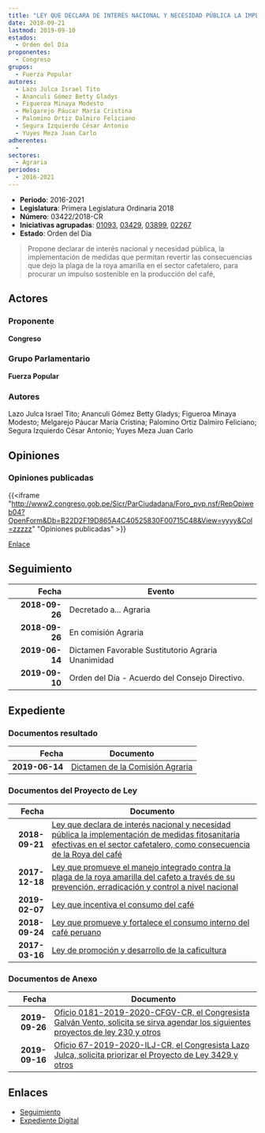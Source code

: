```yaml
---
title: "LEY QUE DECLARA DE INTERÉS NACIONAL Y NECESIDAD PÚBLICA LA IMPLEMENTACIÓN DE MEDIDAS FITOSANITARIAS EFECTIVAS EN EL SECTOR CAFETALERO, COMO CONSECUENCIA DE LA ROYA DEL CAFÉ"
date: 2018-09-21
lastmod: 2019-09-10
estados: 
  - Orden del Día
proponentes: 
  - Congreso
grupos: 
  - Fuerza Popular
autores: 
  - Lazo Julca Israel Tito
  - Ananculi Gómez Betty Gladys
  - Figueroa Minaya Modesto
  - Melgarejo Páucar María Cristina
  - Palomino Ortiz Dalmiro Feliciano
  - Segura Izquierdo César Antonio
  - Yuyes Meza Juan Carlo
adherentes: 
  - 
sectores: 
  - Agraria
periodos: 
  - 2016-2021
---
```


- **Periodo**: 2016-2021
- **Legislatura**: Primera Legislatura Ordinaria 2018
- **Número**: 03422/2018-CR
- **Iniciativas agrupadas**: [01093](../../01000/01093), [03429](../../03400/03429), [03899](../../03800/03899), [02267](../../02200/02267)
- **Estado**: Orden del Día

> Propone declarar de interés nacional y necesidad pública, la implementación de medidas que permitan revertir las consecuencias que dejo la plaga de la roya amarilla en el sector cafetalero, para procurar un impulso sostenible en la producción del café,


## Actores

### Proponente

**Congreso**

### Grupo Parlamentario

**Fuerza Popular**

### Autores

Lazo Julca Israel Tito; Ananculi Gómez Betty Gladys; Figueroa Minaya Modesto; Melgarejo Páucar María Cristina; Palomino Ortiz Dalmiro Feliciano; Segura Izquierdo César Antonio; Yuyes Meza Juan Carlo


## Opiniones

### Opiniones publicadas

{{<iframe "http://www2.congreso.gob.pe/Sicr/ParCiudadana/Foro_pvp.nsf/RepOpiweb04?OpenForm&Db=B22D2F19D865A4C40525830F00715C48&View=yyyy&Col=zzzzz" "Opiniones publicadas" >}}

[Enlace](http://www2.congreso.gob.pe/Sicr/ParCiudadana/Foro_pvp.nsf/RepOpiweb04?OpenForm&Db=B22D2F19D865A4C40525830F00715C48&View=yyyy&Col=zzzzz)

## Seguimiento

| Fecha | Evento |
|------:|--------|
| **2018-09-26** | Decretado a... Agraria|
| **2018-09-26** | En comisión Agraria|
| **2019-06-14** | Dictamen Favorable Sustitutorio Agraria Unanimidad|
| **2019-09-10** | Orden del Día - Acuerdo del Consejo Directivo.|


## Expediente


### Documentos resultado

| Fecha | Documento |
|------:|--------|
| **2019-06-14** | [Dictamen de la Comisión Agraria](http://www.leyes.congreso.gob.pe/Documentos/2016_2021/ADLP/Normas_Legales/30815-LEY.pdf) |

### Documentos del Proyecto de Ley

| Fecha | Documento |
|------:|--------|
| **2018-09-21** | [Ley que declara de interés nacional y necesidad pública la implementación de medidas fitosanitaria efectivas en el sector cafetalero, como consecuencia de la Roya del café](http://www.leyes.congreso.gob.pe/Documentos/2016_2021/Proyectos_de_Ley_y_de_Resoluciones_Legislativas/PL0342220180921.PDF) |
| **2017-12-18** | [Ley que promueve el manejo integrado contra la plaga de la roya amarilla del cafeto a través de su prevención, erradicación y control a nivel nacional](http://www.leyes.congreso.gob.pe/Documentos/2016_2021/Proyectos_de_Ley_y_de_Resoluciones_Legislativas/PL0226720171218.pdf) |
| **2019-02-07** | [Ley que incentiva el consumo del café](http://www.leyes.congreso.gob.pe/Documentos/2016_2021/Proyectos_de_Ley_y_de_Resoluciones_Legislativas/PL0389920190207.pdf) |
| **2018-09-24** | [Ley que promueve y fortalece el consumo interno del café peruano](http://www.leyes.congreso.gob.pe/Documentos/2016_2021/Proyectos_de_Ley_y_de_Resoluciones_Legislativas/PL0342920180924.PDF) |
| **2017-03-16** | [Ley de promoción y desarrollo de la caficultura](http://www.leyes.congreso.gob.pe/Documentos/2016_2021/Proyectos_de_Ley_y_de_Resoluciones_Legislativas/PL0109320170316.pdf) |

### Documentos de Anexo

| Fecha | Documento |
|------:|--------|
| **2019-09-26** | [Oficio 0181-2019-2020-CFGV-CR, el Congresista Galván Vento, solicita se sirva agendar los siguientes proyectos de ley 230 y otros](http://www.leyes.congreso.gob.pe/Documentos/2016_2021/Oficios/Congresistas/OFICIO-0181-2019-2020-CFGV-CR.pdf) |
| **2019-09-16** | [Oficio 67-2019-2020-ILJ-CR, el Congresista Lazo Julca, solicita priorizar el Proyecto de Ley 3429 y otros](http://www.leyes.congreso.gob.pe/Documentos/2016_2021/Oficios/Congresistas/OFICIO-67-2019-2020-ILJ-CR.pdf) |

## Enlaces 

- [Seguimiento](http://www2.congreso.gob.pe/Sicr/TraDocEstProc/CLProLey2016.nsf/f7fff46988ca05b1052578e100829cc7/c7b17d9774ac29920525830f007ac035?OpenDocument)
- [Expediente Digital](http://www2.congreso.gob.pe/Sicr/TraDocEstProc/CLProLey2016.nsf/f7fff46988ca05b1052578e100829cc7/c7b17d9774ac29920525830f007ac035?OpenDocument&Click=05257FB7005EB655.eb71d0cf91d8294e05256cdf006b5706/$Body/0.1C6C)

